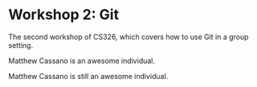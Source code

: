 # Workshop 2: Git

The second workshop of CS326, which covers how to use Git in a group setting.

Matthew Cassano is an awesome individual. 

Matthew Cassano is still an awesome individual.
